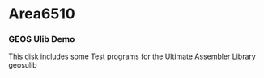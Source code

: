 # Area6510

### GEOS Ulib Demo
This disk includes some Test programs for the Ultimate Assembler Library geosulib